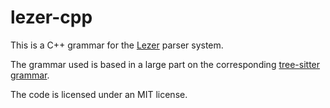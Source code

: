 # lezer-cpp

This is a C++ grammar for the
[Lezer](https://lezer.codemirror.net/) parser system.

The grammar used is based in a large part on the corresponding
[tree-sitter grammar](https://github.com/tree-sitter/tree-sitter-cpp).

The code is licensed under an MIT license.
